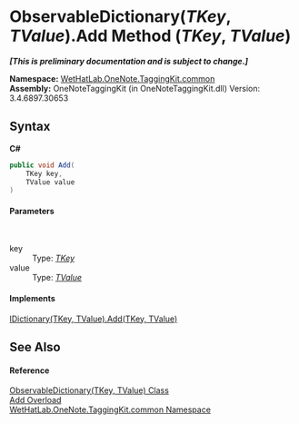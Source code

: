 # ObservableDictionary(*TKey*, *TValue*).Add Method (*TKey*, *TValue*)
 _**\[This is preliminary documentation and is subject to change.\]**_

**Namespace:**&nbsp;<a href="bcdbab9c-63d1-48a4-6937-af53fb8d9a55">WetHatLab.OneNote.TaggingKit.common</a><br />**Assembly:**&nbsp;OneNoteTaggingKit (in OneNoteTaggingKit.dll) Version: 3.4.6897.30653

## Syntax

**C#**<br />
``` C#
public void Add(
	TKey key,
	TValue value
)
```


#### Parameters
&nbsp;<dl><dt>key</dt><dd>Type: <a href="b95e4b9e-1bee-ddc0-1db7-61a35069e23a">*TKey*</a><br /></dd><dt>value</dt><dd>Type: <a href="b95e4b9e-1bee-ddc0-1db7-61a35069e23a">*TValue*</a><br /></dd></dl>

#### Implements
<a href="http://msdn2.microsoft.com/en-us/library/cy7xta5e" target="_blank">IDictionary(TKey, TValue).Add(TKey, TValue)</a><br />

## See Also


#### Reference
<a href="b95e4b9e-1bee-ddc0-1db7-61a35069e23a">ObservableDictionary(TKey, TValue) Class</a><br /><a href="0371736e-2d92-f6b8-b3dc-26e0d5e20b9b">Add Overload</a><br /><a href="bcdbab9c-63d1-48a4-6937-af53fb8d9a55">WetHatLab.OneNote.TaggingKit.common Namespace</a><br />